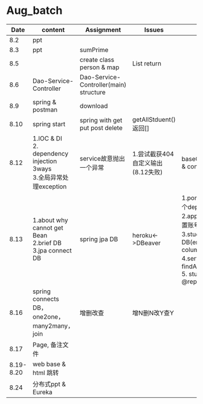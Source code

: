 # Aug_batch

|Date|content|Assignment| Issues|update|
|---|---|---|---|---|
|8.2|ppt|
|8.3 |ppt|sumPrime |
|8.5| |create class person & map|List</String> return |
|8.6|Dao-Service-Controller| Dao-Service-Controller(main) structure|
|8.9| spring & postman | download |
|8.10| spring start |spring with get put post delete| getAllStduent()返回[] |
|8.12| 1.IOC & DI <br> 2. dependency injection 3ways<br>3.全局异常处理exception| service故意抛出一个异常|1.尝试截获404自定义输出 (8.12失败)|baseController.java & controller.java|
|8.13| 1.about why cannot get Bean <br> 2.brief DB <br> 3.jpa connect DB|spring jpa DB |heroku<->DBeaver|1.pom.xml 添加两个dependency<br> 2.app.properties配置账号密码<br>3.student.java 映射DB(entity table column id)<br>4.serviceImpl尝试findAll() <br> 5. studentRepo @repository
|8.16|spring connects DB，one2one，many2many，join| 增删改查| 增N删N改Y查Y||
|8.17|Page, 备注文件|||
|8.19-8.20|web base & html 跳转|
|8.24|分布式ppt & Eureka|
